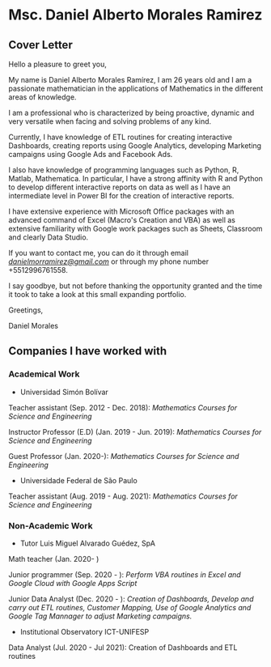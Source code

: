 # Msc. Daniel Alberto Morales Ramirez

## Cover Letter

Hello a pleasure to greet you,

My name is Daniel Alberto Morales Ramírez, I am 26 years old and I am a passionate mathematician in the applications of Mathematics in the different areas of knowledge.

I am a professional who is characterized by being proactive, dynamic and very versatile when facing and solving problems of any kind.

Currently, I have knowledge of ETL routines for creating interactive Dashboards, creating reports using Google Analytics, developing Marketing campaigns using Google Ads and Facebook Ads.

I also have knowledge of programming languages such as Python, R, Matlab, Mathematica. In particular, I have a strong affinity with R and Python to develop different interactive reports on data as well as I have an intermediate level in Power BI for the creation of interactive reports.

I have extensive experience with Microsoft Office packages with an advanced command of Excel (Macro's Creation and VBA) as well as extensive familiarity with Google work packages such as Sheets, Classroom and clearly Data Studio.

If you want to contact me, you can do it through email *danielmorramirez@gmail.com* or through my phone number +5512996761558.

I say goodbye, but not before thanking the opportunity granted and the time it took to take a look at this small expanding portfolio.

Greetings,

Daniel Morales

## Companies I have worked with

### Academical Work

- Universidad Simón Bolívar

Teacher assistant (Sep. 2012 - Dec. 2018): *Mathematics Courses for Science and Engineering*

Instructor Professor (E.D) (Jan. 2019 - Jun. 2019): *Mathematics Courses for Science and Engineering*  

Guest Professor (Jan. 2020-): *Mathematics Courses for Science and Engineering*

- Universidade Federal de São Paulo

Teacher assistant (Aug. 2019 - Aug. 2021): *Mathematics Courses for Science and Engineering*

### Non-Academic Work

- Tutor Luis Miguel Alvarado Guédez, SpA

Math teacher (Jan. 2020- )

Junior programmer (Sep. 2020 - ): *Perform VBA routines in Excel and Google Cloud with Google Apps Script* 

Junior Data Analyst (Dec. 2020 - ): *Creation of Dashboards, Develop and carry out ETL routines, Customer Mapping, Use of Google Analytics and Google Tag Mannager to adjust Marketing campaigns.*


- Institutional Observatory ICT-UNIFESP

Data Analyst (Jul. 2020 - Jul 2021): Creation of Dashboards and ETL routines

